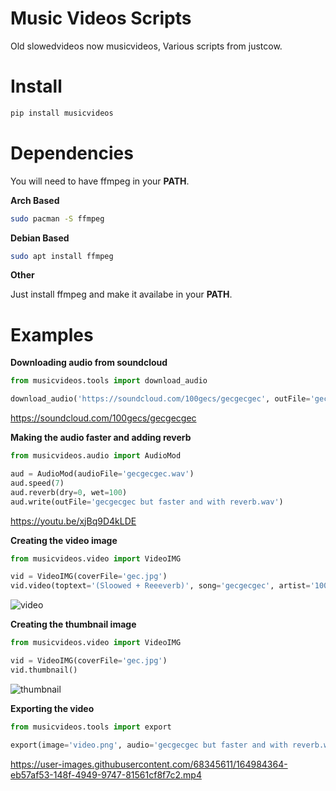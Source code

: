 # Music Videos Scripts

Old slowedvideos now musicvideos, Various scripts from justcow.


# Install
```sh
pip install musicvideos
```


# Dependencies

You will need to have ffmpeg in your **PATH**.


**Arch Based**
```sh
sudo pacman -S ffmpeg
```
  
  
**Debian Based**
```sh
sudo apt install ffmpeg
```
  
  
**Other**

Just install ffmpeg and make it availabe in your **PATH**.


# Examples


**Downloading audio from soundcloud**
```python
from musicvideos.tools import download_audio

download_audio('https://soundcloud.com/100gecs/gecgecgec', outFile='gecgecgec.wav')
```
https://soundcloud.com/100gecs/gecgecgec


**Making the audio faster and adding reverb**
```python
from musicvideos.audio import AudioMod

aud = AudioMod(audioFile='gecgecgec.wav')
aud.speed(7)
aud.reverb(dry=0, wet=100)
aud.write(outFile='gecgecgec but faster and with reverb.wav')
```
https://youtu.be/xjBq9D4kLDE


**Creating the video image**
```python
from musicvideos.video import VideoIMG

vid = VideoIMG(coverFile='gec.jpg')
vid.video(toptext='(Sloowed + Reeeverb)', song='gecgecgec', artist='100 gecs')
```
![video](https://user-images.githubusercontent.com/68345611/164984378-fb88442a-4115-4119-9873-958923d93942.png)


**Creating the thumbnail image**
```python
from musicvideos.video import VideoIMG

vid = VideoIMG(coverFile='gec.jpg')
vid.thumbnail()
```
![thumbnail](https://user-images.githubusercontent.com/68345611/164984372-e5c687b0-fab3-41c7-ae52-fc0e9d1959e4.png)


**Exporting the video**
```python
from musicvideos.tools import export

export(image='video.png', audio='gecgecgec but faster and with reverb.wav')
```
https://user-images.githubusercontent.com/68345611/164984364-eb57af53-148f-4949-9747-81561cf8f7c2.mp4
